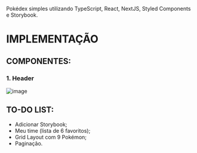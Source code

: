 Pokédex simples utilizando TypeScript, React, NextJS, Styled Components e Storybook.

# IMPLEMENTAÇÃO
## COMPONENTES:
### 1. Header

![image](https://user-images.githubusercontent.com/62587952/131182674-099f896f-f60f-4662-ba6c-99a3f6df06ca.png)

## TO-DO LIST:
- Adicionar Storybook;
- Meu time (lista de 6 favoritos);
- Grid Layout com 9 Pokémon;
- Paginação.

